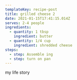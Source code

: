 ```yaml
---
templateKey: recipe-post
title: grilled cheese 2
date: 2021-01-15T17:41:15.014Z
serves: 2-4 people
ingredients:
  - quantity: 1 tbsp
    ingredient: butter
  - quantity: 1/4 cup
    ingredient: shredded cheese
steps:
  - step: Assemble ing
  - step: turn on pan
---
```

my life story